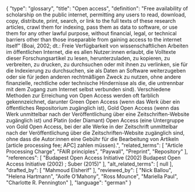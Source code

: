 {
    "type": "glossary",
    "title": "Open access",
    "definition": "Free availability of scholarship on the public internet, permitting any users to read, download, copy, distribute, print, search, or link to the full texts of these research articles, crawl them for indexing, pass them as data to software, or use them for any other lawful purpose, without financial, legal, or technical barriers other than those inseparable from gaining access to the internet itself” (Boai, 2002; dt.: Freie Verfügbarkeit von wissenschaftlichen Arbeiten im öffentlichen Internet, die es allen Nutzer:innen erlaubt, die Volltexte dieser Forschungsartikel zu lesen, herunterzuladen, zu kopieren, zu verbreiten, zu drucken, zu durchsuchen oder mit ihnen zu verlinken, sie für die Indexierung zu durchsuchen, sie als Daten an Software weiterzugeben oder sie für jeden anderen rechtmäßigen Zweck zu nutzen, ohne andere finanzielle, rechtliche oder technische Hindernisse als die, die untrennbar mit dem Zugang zum Internet selbst verbunden sind). Verschiedene Methoden zur Erreichung von Open Access werden oft farblich gekennzeichnet, darunter Green Open Access (wenn das Werk über ein öffentliches Repositorium zugänglich ist), Gold Open Access (wenn das Werk unmittelbar nach der Veröffentlichung über eine Zeitschriften-Website zugänglich ist) und Platin (oder Diamant) Open Access (eine Untergruppe von Gold Open Access, bei der alle Werke in der Zeitschrift unmittelbar nach der Veröffentlichung über die Zeitschriften-Website zugänglich sind, ohne dass die Autor:innen eine Gebühr für die Bearbeitung von Artikeln [article processing fee; APC] zahlen müssen).",
    "related_terms": [
        "Article Processing Charge",
        "FAIR principles",
        "Paywall",
        "Preprint",
        "Repository"
    ],
    "references": [
        "Budapest Open Access Initiative (2002) Budapest Open Access Initiative (2002) ; Suber (2015)"
    ],
    "alt_related_terms": [
        null
    ],
    "drafted_by": [
        "Mahmoud Elsherif"
    ],
    "reviewed_by": [
        "Nick Ballou",
        "Helena Hartmann",
        "Aoife O’Mahony",
        "Ross Mounce",
        "Mariella Paul",
        "Charlotte R. Pennington"
    ],
    "language": "german"
}
